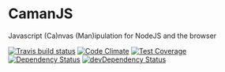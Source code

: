 # CamanJS

Javascript (Ca)nvas (Man)ipulation for NodeJS and the browser

[![Travis build status](http://img.shields.io/travis/meltingice/CamanJS.svg?style=flat)](https://travis-ci.org/meltingice/CamanJS)
[![Code Climate](https://codeclimate.com/github/meltingice/CamanJS/badges/gpa.svg)](https://codeclimate.com/github/meltingice/CamanJS)
[![Test Coverage](https://codeclimate.com/github/meltingice/CamanJS/badges/coverage.svg)](https://codeclimate.com/github/meltingice/CamanJS)
[![Dependency Status](https://david-dm.org/meltingice/CamanJS.svg)](https://david-dm.org/meltingice/CamanJS)
[![devDependency Status](https://david-dm.org/meltingice/CamanJS/dev-status.svg)](https://david-dm.org/meltingice/CamanJS#info=devDependencies)
